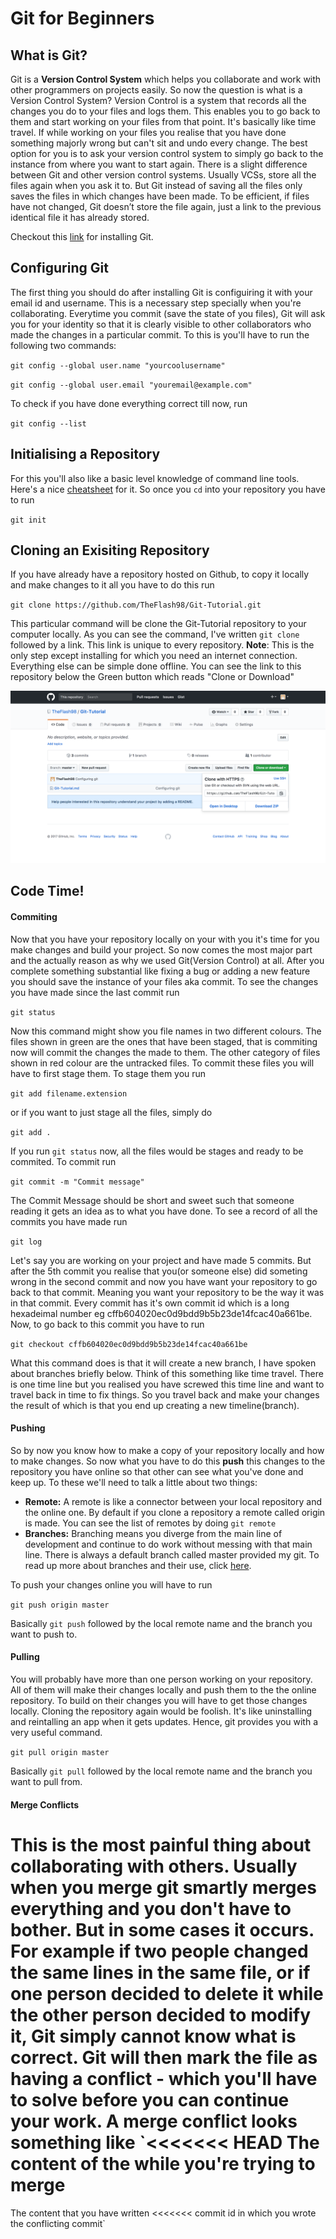 # Git for Beginners

## What is Git?

Git is a **Version Control System** which helps you collaborate and work with other programmers on projects easily. So now the question is what is a Version Control System? Version Control is a system that records all the changes you do to your files and logs them. This enables you to go back to them and start working on your files from that point. It's basically like time travel. If while working on your files you realise that you have done something majorly wrong but can't sit and undo every change. The best option for you is to ask your version control system to simply go back to the instance from where you want to start again.
There is a slight difference between Git and other version control systems. Usually VCSs, store all the files again when you ask it to. But Git instead of saving all the files only saves the files in which changes have been made. To be efficient, if files have not changed, Git doesn’t store the file again, just a link to the previous identical file it has already stored. 

Checkout this [link](https://git-scm.com/book/en/v2/Getting-Started-Installing-Git) for installing Git.

## Configuring Git
The first thing you should do after installing Git is configuiring it with your email id and username. This is a necessary step specially when you're collaborating. Everytime you commit (save the state of you files), Git will ask you for your identity so that it is clearly visible to other collaborators who made the changes in a particular commit. To this is you'll have to run the following two commands:

`git config --global user.name "yourcoolusername"`

`git config --global user.email "youremail@example.com"`

To check if you have done everything correct till now, run

`git config --list`

## Initialising a Repository
For this you'll also like a basic level knowledge of command line tools. Here's a nice [cheatsheet](http://learntocodewith.me/command-line/unix-command-cheat-sheet/) for it.
So once you `cd` into your repository you have to run

`git init`

## Cloning an Exisiting Repository
If you have already have a repository hosted on Github, to copy it locally and make changes to it all you have to do this run

`git clone https://github.com/TheFlash98/Git-Tutorial.git`

This particular command will be clone the Git-Tutorial repository to your computer locally. As you can see the command, I've written `git clone` followed by a link. This link is unique to every repository. **Note**: This is the only step except installing for which you need an internet connection. Everything else can be simple done offline.
You can see the link to this repository below the Green button which reads "Clone or Download"

![alt-text](https://github.com/TheFlash98/Git-Tutorial/blob/master/Getting-link.png)

## Code Time!
#### Commiting
Now that you have your repository locally on your with you it's time for you make changes and build your project. So now comes the most major part and the actually reason as why we used Git(Version Control) at all. After you complete something substantial like fixing a bug or adding a new feature you should save the instance of your files aka commit. To see the changes you have made since the last commit run

`git status`

Now this command might show you file names in two different colours. The files shown in green are the ones that have been staged, that is commiting now will commit the changes the made to them. The other category of files shown in red colour are the untracked files. To commit these files you will have to first stage them. To stage them you run

`git add filename.extension`

or if you want to just stage all the files, simply do 

`git add .`

If you run `git status` now, all the files would be stages and ready to be commited. To commit run

`git commit -m "Commit message"`

The Commit Message should be short and sweet such that someone reading it gets an idea as to what you have done. To see a record of all the commits you have made run

`git log`

Let's say you are working on your project and have made 5 commits. But after the 5th commit you realise that you(or someone else) did someting wrong in the second commit and now you have want your repository to go back to that commit. Meaning you want your repository to be the way it was in that commit. Every commit has it's own commit id which is a long hexadeimal number eg cffb604020ec0d9bdd9b5b23de14fcac40a661be. Now, to go back to this commit you have to run

`git checkout cffb604020ec0d9bdd9b5b23de14fcac40a661be`

What this command does is that it will create a new branch, I have spoken about branches briefly below. Think of this something like time travel. There is one time line but you realised you have screwed this time line and want to travel back in time to fix things. So you travel back and make your changes the result of which is that you end up creating a new timeline(branch).

#### Pushing 
So by now you know how to make a copy of your repository locally and how to make changes. So now what you have to do this **push** this changes to the repository you have online so that other can see what you've done and keep up. To these we'll need to talk a little about two things:
- **Remote:** A remote is like a connector between your local repository and the online one. By default if you clone a repository a remote called origin is made. You can see the list of remotes by doing `git remote`
- **Branches:** Branching means you diverge from the main line of development and continue to do work without messing with that main line. There is always a default branch called master provided my git. To read up more about branches and their use, click [here](https://git-scm.com/book/en/v2/Git-Branching-Branches-in-a-Nutshell).

To push your changes online you will have to run 

`git push origin master`

Basically `git push` followed by the local remote name and the branch you want to push to.

#### Pulling
You will probably have more than one person working on your repository. All of them will make their changes locally and push them to the the online repository. To build on their changes you will have to get those changes locally. Cloning the repository again would be foolish. It's like uninstalling and reintalling an app when it gets updates. Hence, git provides you with a very useful command. 

`git pull origin master`

Basically `git pull` followed by the local remote name and the branch you want to pull from.

#### Merge Conflicts
This is the most painful thing about collaborating with others. Usually when you merge git smartly merges everything and you don't have to bother. But in some cases it occurs. For example if two people changed the same lines in the same file, or if one person decided to delete it while the other person decided to modify it, Git simply cannot know what is correct. Git will then mark the file as having a conflict - which you'll have to solve before you can continue your work. A merge conflict looks something like 
`<<<<<<< HEAD
 The content of the while you're trying to merge
 =======
 The content that you have written
 <<<<<<< commit id in which you wrote the conflicting commit`